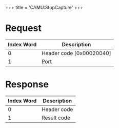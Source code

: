 +++
title = 'CAMU:StopCapture'
+++

# Request

| Index Word | Description                             |
|------------|-----------------------------------------|
| 0          | Header code \[0x00020040\]              |
| 1          | [Port](Camera_Services#port "wikilink") |

# Response

| Index Word | Description |
|------------|-------------|
| 0          | Header code |
| 1          | Result code |
